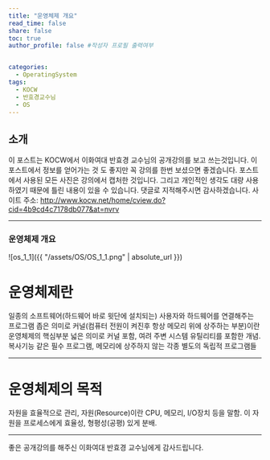 ```yaml
---
title: "운영체제 개요"
read_time: false
share: false
toc: true
author_profile: false #작성자 프로필 출력여부


categories:
  - OperatingSystem
tags:
  - KOCW
  - 반효경교수님
  - OS
---
```


## 소개

이 포스트는 KOCW에서 이화여대 반효경 교수님의 공개강의를 보고 쓰는것입니다. 이 포스트에서 정보를 얻어가는 것 도 좋지만 꼭 강의를 한번 보셨으면 좋겠습니다. 포스트 에서 사용된 모든 사진은 강의에서 캡처한 것입니다. 그리고 개인적인 생각도 대량 사용하였기 때문에 틀린 내용이 있을 수 있습니다. 댓글로 지적해주시면 감사하겠습니다.
사이트 주소: http://www.kocw.net/home/cview.do?cid=4b9cd4c7178db077&at=nvrv

***

### 운영체제 개요 

![os_1_1]({{ "/assets/OS/OS_1_1.png" | absolute_url }})

# 운영체제란

일종의 소프트웨어(하드웨어 바로 윗단에 설치되는) 사용자와 하드웨어를 연결해주는 프로그램
좁은 의미로 커널(컴퓨터 전원이 켜진후 항상 메모리 위에 상주하는 부분)이란 운영체제의 핵심부분
넓은 의미로 커널 포함, 여려 주변 시스템 유틸리티를 포함한 개념. 복사기능 같은 필수 프로그램, 메모리에 상주하지 않는 각종 별도의 독립적 프로그램들

***

# 운영체제의 목적

자원을 효율적으로 관리, 자원(Resource)이란 CPU, 메모리, I/O장치 등을 말함. 이 자원을 프로세스에게 효율성, 형평성(공평) 있게 분배.

***

좋은 공개강의를 해주신 이화여대 반효경 교수님에게 감사드립니다.

